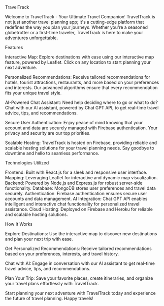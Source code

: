 TravelTrack

Welcome to TravelTrack - Your Ultimate Travel Companion!
TravelTrack is not just another travel planning app; it's a cutting-edge platform that redefines the way you plan your journeys. 
Whether you're a seasoned globetrotter or a first-time traveler, TravelTrack is here to make your adventures unforgettable.


Features

Interactive Map: Explore destinations with ease using our interactive map feature, powered by Leaflet. Click on any location to start planning your next adventure.

Personalized Recommendations: Receive tailored recommendations for hotels, tourist attractions, restaurants, and more based on your preferences and interests. Our advanced algorithms ensure that every recommendation fits your unique travel style.

AI-Powered Chat Assistant: Need help deciding where to go or what to do? Chat with our AI assistant, powered by Chat GPT API, to get real-time travel advice, tips, and recommendations.

Secure User Authentication: Enjoy peace of mind knowing that your account and data are securely managed with Firebase authentication. Your privacy and security are our top priorities.

Scalable Hosting: TravelTrack is hosted on Firebase, providing reliable and scalable hosting solutions for your travel planning needs. Say goodbye to downtime and hello to seamless performance.


Technologies Utilized

Frontend: Built with React.js for a sleek and responsive user interface.
Mapping: Leveraging Leaflet for interactive and dynamic map visualization.
Backend: Powered by Node.js and Express.js for robust server-side functionality.
Database: MongoDB stores user preferences and travel data securely.
Authentication: Firebase authentication ensures secure user accounts and data management.
AI Integration: Chat GPT API enables intelligent and interactive chat functionality for personalized travel assistance.
Cloud Hosting: Deployed on Firebase and Heroku for reliable and scalable hosting solutions.

How It Works

Explore Destinations: Use the interactive map to discover new destinations and plan your next trip with ease.

Get Personalized Recommendations: Receive tailored recommendations based on your preferences, interests, and travel history.

Chat with AI: Engage in conversation with our AI assistant to get real-time travel advice, tips, and recommendations.

Plan Your Trip: Save your favorite places, create itineraries, and organize your travel plans effortlessly with TravelTrack.

Start planning your next adventure with TravelTrack today and experience the future of travel planning. Happy travels!
